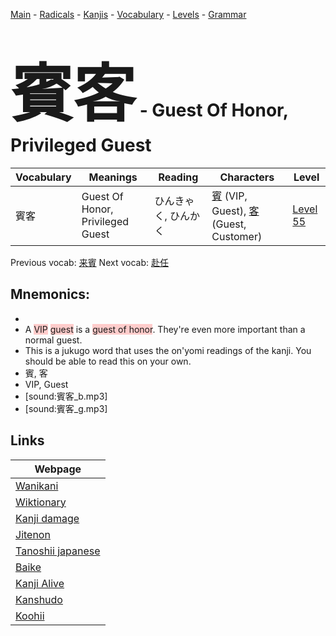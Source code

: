 <style> bigfont {font-size: 100px}</style>
[Main](../README.md) -
[Radicals](../radicals.md) -
[Kanjis](../kanjis.md) -
[Vocabulary](../vocabulary.md) -
[Levels](../levels.md) -
[Grammar](../grammar.md)
# <bigfont> 賓客</bigfont> - Guest Of Honor, Privileged Guest 

| Vocabulary | Meanings | Reading | Characters | Level |
| --- | --- | --- | --- | --- |
| 賓客 | Guest Of Honor, Privileged Guest | ひんきゃく, ひんかく |  [賓](../kanjis/賓.md) (VIP, Guest), [客](../kanjis/客.md) (Guest, Customer) | [Level 55](../levels/wk_level55.md) |

Previous vocab: [来賓](来賓.md) Next vocab: [赴任](赴任.md) 

## Mnemonics:

* 
* A <span style="background-color:#ffcccb"> VIP</span> <span style="background-color:#ffcccb"> guest</span> is a <span style="background-color:#ffcccb"> guest of honor</span>. They're even more important than a normal guest.
* This is a jukugo word that uses the on'yomi readings of the kanji. You should be able to read this on your own.
* 賓, 客
* VIP, Guest
* [sound:賓客_b.mp3]
* [sound:賓客_g.mp3]


## Links 

| Webpage |
| --- |
| [Wanikani          ](https://www.wanikani.com/kanji/賓客) |
| [Wiktionary        ](https://en.wiktionary.org/wiki/賓客) |
| [Kanji damage      ](http://www.kanjidamage.com/kanji/search?utf8=✓&q=賓客) |
| [Jitenon           ](https://jitenon.com/kanji/賓客) |
| [Tanoshii japanese ](https://www.tanoshiijapanese.com/dictionary/kanji.cfm?k=賓客) |
| [Baike             ](https://baike.baidu.com/item/賓客) |
| [Kanji Alive       ](https://app.kanjialive.com/賓客) |
| [Kanshudo          ](https://www.kanshudo.com/searchmn?q=賓客) |
| [Koohii            ](https://kanji.koohii.com/study/kanji/賓客) |
